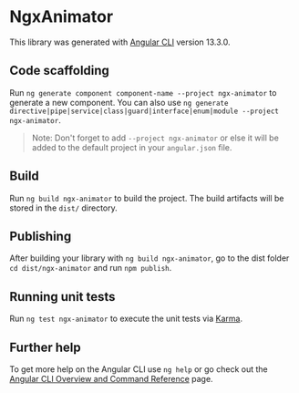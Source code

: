 # NgxAnimator

This library was generated with [Angular CLI](https://github.com/angular/angular-cli) version 13.3.0.

## Code scaffolding

Run `ng generate component component-name --project ngx-animator` to generate a new component. You can also use `ng generate directive|pipe|service|class|guard|interface|enum|module --project ngx-animator`.
> Note: Don't forget to add `--project ngx-animator` or else it will be added to the default project in your `angular.json` file. 

## Build

Run `ng build ngx-animator` to build the project. The build artifacts will be stored in the `dist/` directory.

## Publishing

After building your library with `ng build ngx-animator`, go to the dist folder `cd dist/ngx-animator` and run `npm publish`.

## Running unit tests

Run `ng test ngx-animator` to execute the unit tests via [Karma](https://karma-runner.github.io).

## Further help

To get more help on the Angular CLI use `ng help` or go check out the [Angular CLI Overview and Command Reference](https://angular.io/cli) page.
